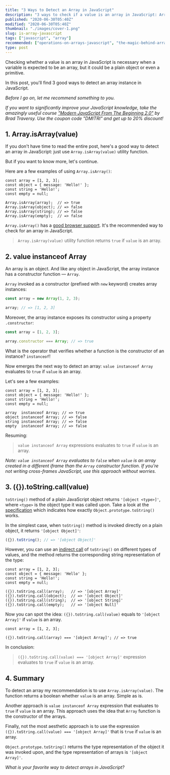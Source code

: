 ```yaml
---
title: "3 Ways to Detect an Array in JavaScript"
description: "3 ways to check if a value is an array in JavaScript: Array.isArray(), instanceof Array and toString() === '[object Array]'."
published: "2020-06-30T05:40Z"
modified: "2020-06-30T05:40Z"
thumbnail: "./images/cover-1.png"
slug: is-array-javascript
tags: ["javascript", "array"]
recommended: ["operations-on-arrays-javascript", "the-magic-behind-array-length-property"]
type: post
---
```


Checking whether a value is an array in JavaScript is necessary when a variable is expected to be an array,
but it could be a plain object or even a primitive.  

In this post, you'll find 3 good ways to detect an array instance in JavaScript.

*Before I go on, let me recommend something to you.* 

*If you want to significantly improve your JavaScript knowledge, take the  amazingly useful course ["Modern JavaScript From The Beginning 2.0"](https://www.traversymedia.com/a/2147528886/FqXWyazh) by Brad Traversy. Use the coupon code "DMITRI" and get up to 20% discount!*

## 1. Array.isArray(value)

If you don't have time to read the entire post, here's a good way to detect an array in JavaScript: just use `Array.isArray(value)` utility function.  

But if you want to know more, let's continue.  

Here are a few examples of using `Array.isArray()`:

```javascript{5}
const array = [1, 2, 3];
const object = { message: 'Hello!' };
const string = 'Hello!';
const empty = null;

Array.isArray(array);  // => true
Array.isArray(object); // => false
Array.isArray(string); // => false
Array.isArray(empty);  // => false
```

`Array.isArray()` has a [good browser support](https://caniuse.com/#search=isArray). It's the recommended way to check
for an array in JavaScript.  

> `Array.isArray(value)` utility function returns `true` if `value` is an array.  

## 2. value instanceof Array

An array is an object. And like any object in JavaScript, the array instance has a constructor function &mdash; `Array`.  

`Array` invoked as a constructor (prefixed with `new` keyword) creates array instances:   

```javascript
const array = new Array(1, 2, 3);

array; // => [1, 2, 3]
```

Moreover, the array instance exposes its constructor using a property `.constructor`:

```javascript
const array = [1, 2, 3];

array.constructor === Array; // => true
```

What is the operator that verifies whether a function is the constructor of an instance? `instanceof`!  

Now emerges the next way to detect an array: `value instanceof Array` evaluates to `true` if `value` is an array.  

Let's see a few examples:

```javascript{5}
const array = [1, 2, 3];
const object = { message: 'Hello!' };
const string = 'Hello!';
const empty = null;

array  instanceof Array; // => true
object instanceof Array; // => false
string instanceof Array; // => false
empty  instanceof Array; // => false
```

Resuming:  

> `value instanceof Array` expressions evaluates to `true` if `value` is an array.  

*Note: `value instanceof Array` evaluates to `false` when `value` is an array created in a different iframe than the `Array` constructor function. If you're not writing cross-frames JavaScript, use this approach without worries.*  

## 3. ({}).toString.call(value)

`toString()` method of a plain JavaScript object returns `'[object <type>]'`, where `<type>` is the object type it was called upon. Take a look at the [specification](http://www.ecma-international.org/ecma-262/6.0/#sec-object.prototype.tostring) which indicates how exactly `Object.prototype.toString()` works.  

In the simplest case, when `toString()` method is invoked directly on a plain object, it returns `'[object Object]'`:

```javascript
({}).toString(); // => '[object Object]'
```

However, you can use an [indirect call](/gentle-explanation-of-this-in-javascript/#5-indirect-invocation) of `toString()` on different types of values, and the method returns the corresponding string representation of the type:

```javascript{5}
const array = [1, 2, 3];
const object = { message: 'Hello' };
const string = 'Hello!';
const empty = null;

({}).toString.call(array);   // => '[object Array]'
({}).toString.call(object);  // => '[object Object]'
({}).toString.call(string);  // => '[object String]'
({}).toString.call(empty);   // => '[object Null]'
```

Now you can spot the idea: `({}).toString.call(value)` equals to `'[object Array]'` if `value` is an array.  

```javascript{2}
const array = [1, 2, 3];

({}).toString.call(array) === '[object Array]'; // => true
```

In conclusion:

> `({}).toString.call(value) === '[object Array]'` expression evaluates to `true` if `value` is an array.

## 4. Summary

To detect an array my recommendation is to use `Array.isArray(value)`. The function returns a boolean whether `value` is an array. Simple as is. 

Another approach is `value instanceof Array` expression that evaluates to `true` if `value` is an array. This approach uses the idea that `Array` function is the constructor of the arrays.  

Finally, not the most aesthetic approach is to use the expression `({}).toString.call(value) === '[object Array]'` that is `true` if `value` is an array. 

`Object.prototype.toString()` returns the type representation of the object it was invoked upon, and the type representation of arrays is `'[object Array]'`.

*What is your favorite way to detect arrays in JavaScript?*
